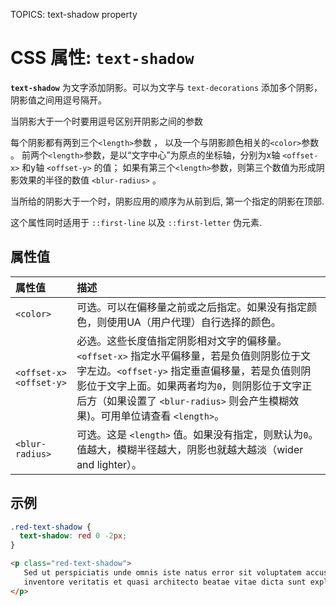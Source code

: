 TOPICS: text-shadow property

# CSS 属性: `text-shadow`

**`text-shadow`** 为文字添加阴影。可以为文字与 `text-decorations` 添加多个阴影，阴影值之间用逗号隔开。

当阴影大于一个时要用逗号区别开阴影之间的参数

每个阴影都有两到三个`<length>`参数 ， 以及一个与阴影颜色相关的`<color>`参数 。 前两个`<length>`参数，是以“文字中心”为原点的坐标轴，分别为x轴 `<offset-x>`
和y轴 `<offset-y>` 的值； 如果有第三个`<length>`参数，则第三个数值为形成阴影效果的半径的数值 `<blur-radius>` 。

当所给的阴影大于一个时，阴影应用的顺序为从前到后, 第一个指定的阴影在顶部.

这个属性同时适用于 `::first-line` 以及 `::first-letter` 伪元素.

## 属性值

| 属性值 | 描述 |
| :--- | :--- |
| `<color>` | 可选。可以在偏移量之前或之后指定。如果没有指定颜色，则使用UA（用户代理）自行选择的颜色。|
| `<offset-x> <offset-y>` | 必选。这些长度值指定阴影相对文字的偏移量。`<offset-x>` 指定水平偏移量，若是负值则阴影位于文字左边。`<offset-y>` 指定垂直偏移量，若是负值则阴影位于文字上面。如果两者均为`0`，则阴影位于文字正后方（如果设置了 `<blur-radius>` 则会产生模糊效果)。可用单位请查看 `<length>`。|
| `<blur-radius>` | 可选。这是 `<length>` 值。如果没有指定，则默认为`0`。值越大，模糊半径越大，阴影也就越大越淡（wider and lighter）。|

## 示例

```css
.red-text-shadow {
  text-shadow: red 0 -2px;
}
```

```html
<p class="red-text-shadow">
   Sed ut perspiciatis unde omnis iste natus error sit voluptatem accusantium doloremque laudantium, totam rem aperiam, eaque ipsa quae ab illo
   inventore veritatis et quasi architecto beatae vitae dicta sunt explicabo.
</p>
```
